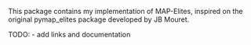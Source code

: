 This package contains my implementation of MAP-Elites, inspired on the original pymap_elites package developed by JB Mouret.

TODO:
    - add links and documentation
